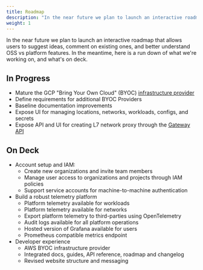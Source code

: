 ```yaml
---
title: Roadmap
description: "In the near future we plan to launch an interactive roadmap that allows users to"
weight: 1
---
```


In the near future we plan to launch an interactive roadmap that allows users to
suggest ideas, comment on existing ones, and better understand OSS vs platform
features. In the meantime, here is a run down of what we're working on, and
what's on deck.

## In Progress

- Mature the GCP "Bring Your Own Cloud" (BYOC) [infrastructure provider](https://link.datum.net/gcp-provider)
- Define requirements for additional BYOC Providers
- Baseline documentation improvements
- Expose UI for managing locations, networks, workloads, configs, and secrets
- Expose API and UI for creating L7 network proxy through the [Gateway API](https://gateway-api.sigs.k8s.io)

## On Deck

- Account setup and IAM:
  - Create new organizations and invite team members
  - Manage user access to organizations and projects through IAM policies
  - Support service accounts for machine-to-machine authentication
- Build a robust telemetry platform
  - Platform telemetry available for workloads
  - Platform telemetry available for networks
  - Export platform telemetry to third-parties using OpenTelemetry
  - Audit logs available for all platform operations
  - Hosted version of Grafana available for users
  - Prometheus compatible metrics endpoint
- Developer experience
  - AWS BYOC infrastructure provider
  - Integrated docs, guides, API reference, roadmap and changelog
  - Revised website structure and messaging
